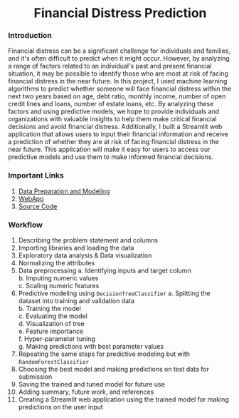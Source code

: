<h1 align='center'>Financial Distress Prediction</h1>

### Introduction
Financial distress can be a significant challenge for individuals and families, and it's often difficult to predict when it might occur. However, by analyzing a range of factors related to an individual's past and present financial situation, it may be possible to identify those who are most at risk of facing financial distress in the near future. In this project, I used machine learning algorithms to predict whether someone will face financial distress within the next two years based on age, debt ratio, monthly income, number of open credit lines and loans, number of estate loans, etc. By analyzing these factors and using predictive models, we hope to provide individuals and organizations with valuable insights to help them make critical financial decisions and avoid financial distress. Additionally, I built a Streamlit web application that allows users to input their financial information and receive a prediction of whether they are at risk of facing financial distress in the near future. This application will make it easy for users to access our predictive models and use them to make informed financial decisions.

### Important Links
1. [Data Preparation and Modeling](https://github.com/prasadposture/Financial-Distress-Prediction/blob/main/Financial%20Distress%20Prediction.ipynb)
2. [WebApp](https://finanancial-distress-prediction.streamlit.app/)
3. [Source Code](https://github.com/prasadposture/Financial-Distress-Prediction/blob/main/FDP.py)

### Workflow
1. Describing the problem statement and columns
2. Importing libraries and loading the data
3. Exploratory data analysis & Data visualization
4. Normalizing the attributes
5. Data preprocessing
   a. Identifying inputs and target column<br>
   b. Imputing numeric values<br>
   c. Scaling numeric features<br>
6. Predictive modeling using `DecisionTreeClassifier`
   a. Splitting the dataset into training and validation data<br>
   b. Training the model<br>
   c. Evaluating the model<br>
   d. Visualization of tree<br>
   e. Feature importance<br>
   f. Hyper-parameter tuning<br>
   g. Making predictions with best parameter values<br>
7. Repeating the same steps for predictive modeling but with `RandomForestClassifier`
8. Choosing the best model and making predictions on test data for submission
9. Saving the trained and tuned model for future use
10. Adding summary, future work, and references
11. Creating a Streamlit web application using the trained model for making predictions on the user input

